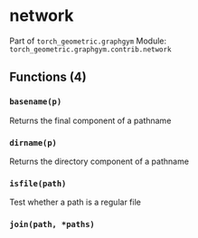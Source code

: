 # network

Part of `torch_geometric.graphgym`
Module: `torch_geometric.graphgym.contrib.network`

## Functions (4)

### `basename(p)`

Returns the final component of a pathname

### `dirname(p)`

Returns the directory component of a pathname

### `isfile(path)`

Test whether a path is a regular file

### `join(path, *paths)`
